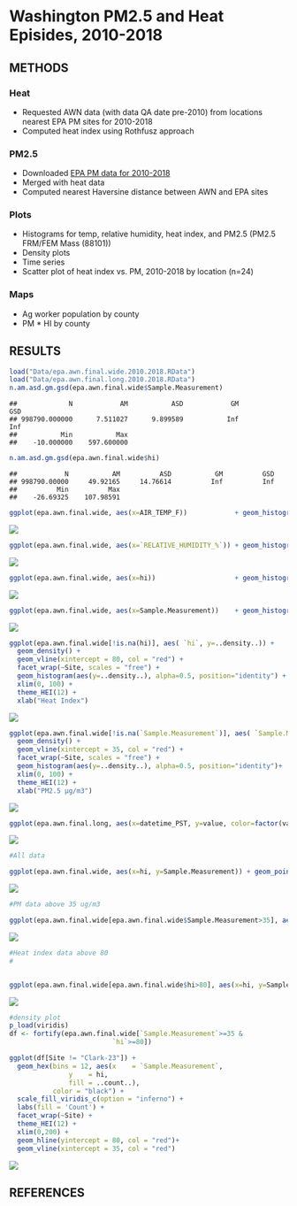 Washington PM2.5 and Heat Episides, 2010-2018
================

METHODS
-------

### Heat

-   Requested AWN data (with data QA date pre-2010) from locations nearest EPA PM sites for 2010-2018
-   Computed heat index using Rothfusz approach

### PM2.5

-   Downloaded [EPA PM data for 2010-2018](#https://aqs.epa.gov/aqsweb/airdata/download_files.html)
-   Merged with heat data
-   Computed nearest Haversine distance between AWN and EPA sites

### Plots

-   Histograms for temp, relative humidity, heat index, and PM2.5 (PM2.5 FRM/FEM Mass (88101))
-   Density plots
-   Time series
-   Scatter plot of heat index vs. PM, 2010-2018 by location (n=24)

### Maps

-   Ag worker population by county
-   PM \* HI by county

RESULTS
-------

``` r
load("Data/epa.awn.final.wide.2010.2018.RData")
load("Data/epa.awn.final.long.2010.2018.RData")
n.am.asd.gm.gsd(epa.awn.final.wide$Sample.Measurement)
```

    ##             N            AM           ASD            GM           GSD 
    ## 998790.000000      7.511027      9.899589           Inf           Inf 
    ##           Min           Max 
    ##    -10.000000    597.600000

``` r
n.am.asd.gm.gsd(epa.awn.final.wide$hi)
```

    ##            N           AM          ASD           GM          GSD 
    ## 998790.00000     49.92165     14.76614          Inf          Inf 
    ##          Min          Max 
    ##    -26.69325    107.98591

``` r
ggplot(epa.awn.final.wide, aes(x=AIR_TEMP_F))            + geom_histogram() + theme_HEI(10) + xlab("Air Temperature (F)") + ylab("Count")
```

![](WA-PM-Heat-Episodes_files/figure-markdown_github/histograms.temp.rh.hi-1.png)

``` r
ggplot(epa.awn.final.wide, aes(x=`RELATIVE_HUMIDITY_%`)) + geom_histogram() + theme_HEI(10) + xlab("Relative Humidity (%)") + ylab("Count")
```

![](WA-PM-Heat-Episodes_files/figure-markdown_github/histograms.temp.rh.hi-2.png)

``` r
ggplot(epa.awn.final.wide, aes(x=hi))                    + geom_histogram() + theme_HEI(10) + xlab("Heat Index") + ylab("Count")
```

![](WA-PM-Heat-Episodes_files/figure-markdown_github/histograms.temp.rh.hi-3.png)

``` r
ggplot(epa.awn.final.wide, aes(x=Sample.Measurement))    + geom_histogram() + theme_HEI(10) + xlab("PM2.5 µg/m3") + ylab("Count")
```

![](WA-PM-Heat-Episodes_files/figure-markdown_github/histograms.temp.rh.hi-4.png)

``` r
ggplot(epa.awn.final.wide[!is.na(hi)], aes( `hi`, y=..density..)) + 
  geom_density() + 
  geom_vline(xintercept = 80, col = "red") +
  facet_wrap(~Site, scales = "free") +
  geom_histogram(aes(y=..density..), alpha=0.5, position="identity") +
  xlim(0, 100) + 
  theme_HEI(12) + 
  xlab("Heat Index")
```

![](WA-PM-Heat-Episodes_files/figure-markdown_github/density-plots-1.png)

``` r
ggplot(epa.awn.final.wide[!is.na(`Sample.Measurement`)], aes( `Sample.Measurement`, y=..density..)) + 
  geom_density() + 
  geom_vline(xintercept = 35, col = "red") +
  facet_wrap(~Site, scales = "free") +
  geom_histogram(aes(y=..density..), alpha=0.5, position="identity")+
  xlim(0, 100) + 
  theme_HEI(12) + 
  xlab("PM2.5 µg/m3")
```

![](WA-PM-Heat-Episodes_files/figure-markdown_github/density-plots-2.png)

``` r
ggplot(epa.awn.final.long, aes(x=datetime_PST, y=value, color=factor(variable))) + geom_line() + facet_wrap(facets = vars(Site)) + theme_HEI(12) + xlab("Year") + ylab("")
```

![](WA-PM-Heat-Episodes_files/figure-markdown_github/time.series-1.png)

``` r
#All data

ggplot(epa.awn.final.wide, aes(x=hi, y=Sample.Measurement)) + geom_point(size=1) + facet_wrap(facets = vars(Site)) + theme_HEI(12) + xlab("Heat Index") + ylab("PM2.5 µg/m3")
```

![](WA-PM-Heat-Episodes_files/figure-markdown_github/scatter.plots-1.png)

``` r
#PM data above 35 ug/m3

ggplot(epa.awn.final.wide[epa.awn.final.wide$Sample.Measurement>35], aes(x=hi, y=Sample.Measurement)) + geom_point(size=1) + facet_wrap(facets = vars(Site)) + theme_HEI(12) + xlab("Heat Index") + ylab("PM2.5 µg/m3")
```

![](WA-PM-Heat-Episodes_files/figure-markdown_github/scatter.plots-2.png)

``` r
#Heat index data above 80
#


ggplot(epa.awn.final.wide[epa.awn.final.wide$hi>80], aes(x=hi, y=Sample.Measurement)) + geom_point(size=1) + facet_wrap(facets = vars(Site)) + theme_HEI(12) + xlab("Heat Index") + ylab("PM2.5 µg/m3")
```

![](WA-PM-Heat-Episodes_files/figure-markdown_github/scatter.plots-3.png)

``` r
#density plot
p_load(viridis)
df <- fortify(epa.awn.final.wide[`Sample.Measurement`>=35 &
                          `hi`>=80])

ggplot(df[Site != "Clark-23"]) +
  geom_hex(bins = 12, aes(x    = `Sample.Measurement`,
               y    = hi,
               fill = ..count..),
           color = "black") +
  scale_fill_viridis_c(option = "inferno") +
  labs(fill = 'Count') +
  facet_wrap(~Site) +
  theme_HEI(12) +
  xlim(0,200) +
  geom_hline(yintercept = 80, col = "red")+
  geom_vline(xintercept = 35, col = "red")
```

![](WA-PM-Heat-Episodes_files/figure-markdown_github/scatter.plots-4.png)

REFERENCES
----------
